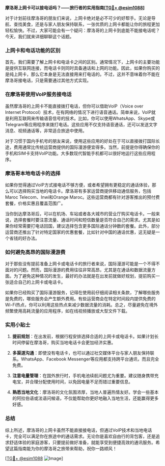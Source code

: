 **摩洛哥上网卡可以接电话吗？——旅行者的实用指南[[TG💪+ @esim1088](https://t.me/s/esim1088)]**

对于计划前往摩洛哥的朋友们来说，上网卡绝对是必不可少的好帮手。无论是导航、查找美食，还是与家人朋友保持联系，一张优质的上网卡都能让你的旅程更加轻松愉快。不过，大家可能会有一个疑问：摩洛哥的上网卡到底能不能接电话呢？今天，我们就来详细聊聊这个话题。

### 上网卡和电话功能的区别

首先，我们需要了解上网卡和电话卡之间的区别。通常情况下，上网卡的主要功能是提供互联网连接，而电话卡则同时具备通话和上网的功能。因此，如果你购买的是纯上网卡，那么它本身是无法直接用来打电话的。不过，这并不意味着你不能在摩洛哥接电话，只是需要通过其他方式实现。

### 在摩洛哥使用VoIP服务接电话

虽然摩洛哥的上网卡不能直接拨打电话，但你可以借助VoIP（Voice over Internet Protocol）技术，在有网络的情况下进行语音通话。简单来说，VoIP就是利用互联网来传输语音信号的技术。比如，你可以使用WhatsApp、Skype或Telegram等应用程序来拨打电话。这些应用不仅支持语音通话，还可以发送文字消息、视频通话等，非常适合旅途中使用。

对于习惯于国内手机号的朋友来说，使用这些应用的好处在于可以直接拨打国际长途，费用通常比传统运营商提供的国际漫游便宜得多。当然，前提是你得确保你的手机和SIM卡支持VoIP功能。大多数现代智能手机都可以很好地运行这些应用程序。

### 摩洛哥本地电话卡的选择

如果你觉得通过VoIP方式接电话不够方便，或者希望拥有更稳定的通话体验，那么可以选择购买当地的电话卡。摩洛哥有多家运营商提供移动通信服务，包括Maroc Telecom、Inwi和Orange Maroc。这些运营商都有针对游客推出的预付费套餐，价格实惠且覆盖范围广。

当你到达摩洛哥后，可以在机场、车站或者各大城市的营业厅购买电话卡。一般来说，选择套餐时要注意流量、通话时间和短信数量是否符合自己的需求。尤其是如果你经常需要打电话回国，建议选择包含更多国际通话分钟数的套餐。此外，部分运营商还推出了针对特定国家的优惠套餐，比如针对中国的通话优惠，这无疑是一个省钱的好办法。

### 如何避免高昂的国际漫游费

对于那些没有提前准备上网卡或电话卡的旅行者来说，国际漫游可能是一个不得不面对的问题。然而，国际漫游的费用往往非常高昂，尤其是在通话和数据流量方面。为了避免这种情况的发生，最好的办法就是在出发前就做好规划，提前购买一张适合自己的上网卡或电话卡。

如果你已经购买了国际漫游服务，记得在使用前仔细阅读相关条款，了解哪些服务是免费的，哪些服务会产生额外费用。有些运营商会在特定时间段内提供免费的Wi-Fi热点，你可以利用这些热点来减少数据流量的消耗。总之，尽量避免在境外频繁使用高耗流量的应用程序，如在线视频播放或大型文件下载。

### 实用小贴士

1. **提前规划**：在出发前，根据行程安排选择合适的上网卡或电话卡。如果计划长时间停留在摩洛哥，购买当地电话卡会更加经济实惠。
   
2. **多渠道沟通**：即使没有电话卡，也可以通过社交媒体平台与家人朋友保持联系。WhatsApp、Facebook Messenger等应用都支持跨平台通讯，而且完全免费。

3. **注意电量管理**：在国外旅行时，手机电池续航问题尤为重要。建议随身携带充电宝，并合理分配使用时间，以免因电量不足而错过重要信息。

4. **熟悉当地文化**：摩洛哥的文化氛围浓厚，当地人普遍热情友好。学会一些基本的阿拉伯语或法语问候语，不仅能帮助你更好地融入当地生活，还能赢得更多好感。

### 总结

综上所述，摩洛哥的上网卡虽然不能直接接电话，但通过VoIP技术和当地电话卡，完全可以满足你在旅途中的通话需求。无论你是喜欢自由行的背包客，还是追求舒适体验的家庭游客，只要提前做好准备，就能享受到便捷高效的通讯服务。希望这篇指南能为你的摩洛哥之旅带来帮助，祝你一路顺风！

[[TG💪+ @esim1088](https://t.me/s/esim1088) ![Image](https://i.postimg.cc/4NQfJmqS/Snipaste-2025-05-13-00-14-12.png)]